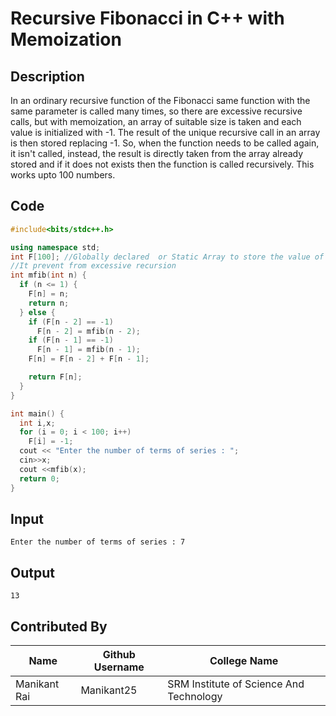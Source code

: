 # Recursive Fibonacci in C++ with Memoization

## Description
In an ordinary recursive function of the Fibonacci same function with the same parameter is called many times, so there are excessive recursive calls, but with memoization, an array of suitable size is taken and each value is initialized with -1. The result of the unique recursive call in an array is then stored replacing -1. So, when the function needs to be called again, it isn't called, instead, the result is directly taken from the array already stored and if it does not exists then the function is called recursively. This works upto 100 numbers.

## Code
```C++
#include<bits/stdc++.h>

using namespace std;
int F[100]; //Globally declared  or Static Array to store the value of called function
//It prevent from excessive recursion
int mfib(int n) {
  if (n <= 1) {
    F[n] = n;
    return n;
  } else {
    if (F[n - 2] == -1)
      F[n - 2] = mfib(n - 2);
    if (F[n - 1] == -1)
      F[n - 1] = mfib(n - 1);
    F[n] = F[n - 2] + F[n - 1];

    return F[n];
  }
}

int main() {
  int i,x;
  for (i = 0; i < 100; i++)
    F[i] = -1;
  cout << "Enter the number of terms of series : ";  
  cin>>x;
  cout <<mfib(x);
  return 0;
}
```

## Input
```
Enter the number of terms of series : 7
```
## Output
```
13
```

## Contributed By
|Name|Github Username|College Name|
|---|---|---|
|Manikant Rai|Manikant25|SRM Institute of Science And Technology|
